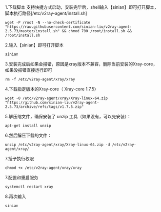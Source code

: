 1.下载脚本
支持快捷方式启动，安装完毕后，shell输入【sinian】即可打开脚本，脚本执行路径[/etc/v2ray-agent/install.sh]
```
wget -P /root -N --no-check-certificate "https://raw.githubusercontent.com/sinian-liu/v2ray-agent-2.5.73/master/install.sh" && chmod 700 /root/install.sh && /root/install.sh
```
2.输入【sinian】即可打开脚本
```
sinian
```
3.安装完成后如果会报错，原因是xray版本不兼容，删除当前安装的Xray-core，如果没报错直接运行即可
```
rm -f /etc/v2ray-agent/xray/xray
```
4.下载指定版本的Xray-core（ Xray-core 1.7.5）
```
wget -O /etc/v2ray-agent/xray/Xray-linux-64.zip "https://github.com/sinian-liu/v2ray-agent-2.5.73/archive/refs/tags/v1.7.5.zip"
```
5.解压缩文件，确保安装了 unzip 工具（如果没有，可以先安装）：
```
apt-get install unzip
```
6.然后解压下载的文件：
```
unzip /etc/v2ray-agent/xray/Xray-linux-64.zip -d /etc/v2ray-agent/xray/
```
7.授予执行权限
```
chmod +x /etc/v2ray-agent/xray/xray
```
7.配置和重启服务
```
systemctl restart xray
```
8.再次输入
```
sinian
```
